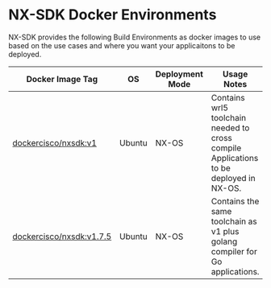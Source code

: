 # NX-SDK Docker Environments

  NX-SDK provides the following Build Environments as docker images to use based on the use cases and where you want your 
  applicaitons to be deployed. 
  
  | Docker Image Tag | OS | Deployment Mode | Usage Notes |
  |------------------|----|-----------------|-------------| 
  |<a href="https://hub.docker.com/r/dockercisco/nxsdk">dockercisco/nxsdk:v1</a>    | Ubuntu | NX-OS  | Contains wrl5 toolchain needed to cross compile Applications to be deployed in NX-OS. |
  |<a href="https://hub.docker.com/r/dockercisco/nxsdk">dockercisco/nxsdk:v1.7.5</a>| Ubuntu | NX-OS  | Contains the same toolchain as v1 plus golang compiler for Go applications.|
  
